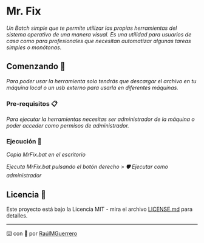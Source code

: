 # Mr. Fix

_Un Batch simple que te permite utilizar las propias herramientas del sistema operativo de una manera visual. Es una utilidad para usuarios de casa como para profesionales que necesitan automatizar algunas tareas simples o monótonas._

## Comenzando 🚀

_Para poder usar la herramienta solo tendrás que descargar el archivo en tu máquina local o un usb externo para usarla en diferentes máquinas._


### Pre-requisitos 📋

_Para ejecutar la herramientas necesitas ser administrador de la máquina o poder acceder como permisos de administrador._


### Ejecución 🔧

_Copia MrFix.bat en el escritorio_

_Ejecuta MrFix.bat pulsando el botón derecho > 🛡️ Ejecutar como administrador_


## Licencia 📄

Este proyecto está bajo la Licencia MIT - mira el archivo [LICENSE.md](../blob/main/LICENSE) para detalles.



---
⌨️ con 🧠 por [RaúlMGuerrero](https://github.com/RaulMGuerrero)
